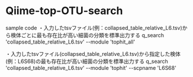 # Qiime-top-OTU-search

sample code
・入力したtsvファイル(例：collapsed_table_relative_L6.tsv)から検体ごとに最も存在比が高い細菌の分類を標準出力する
q_search 'collapsed_table_relative_L6.tsv' --module 'tophit_all'

・入力したtsvファイル(collapsed_table_relative_L6.tsv)から指定した検体(例：L6S68)の最も存在比が高い細菌の分類を標準出力する
q_search 'collapsed_table_relative_L6.tsv' --module 'tophit' --scpname 'L6S68'
